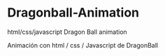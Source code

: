 # Dragonball-Animation
html/css/javascript Dragon Ball animation


Animación con html / css / Javascript de DragonBall

